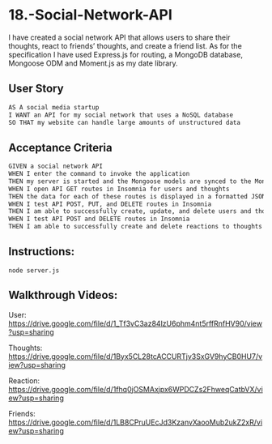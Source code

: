 # 18.-Social-Network-API

I have created a social network API that allows users to share their thoughts, react to friends’ thoughts, and create a friend list. As for the specification I have used Express.js for routing, a MongoDB database, Mongoose ODM and Moment.js as my date library.

## User Story

```md
AS A social media startup
I WANT an API for my social network that uses a NoSQL database
SO THAT my website can handle large amounts of unstructured data
```

## Acceptance Criteria

```md
GIVEN a social network API
WHEN I enter the command to invoke the application
THEN my server is started and the Mongoose models are synced to the MongoDB database
WHEN I open API GET routes in Insomnia for users and thoughts
THEN the data for each of these routes is displayed in a formatted JSON
WHEN I test API POST, PUT, and DELETE routes in Insomnia
THEN I am able to successfully create, update, and delete users and thoughts in my database
WHEN I test API POST and DELETE routes in Insomnia
THEN I am able to successfully create and delete reactions to thoughts and add and remove friends to a user’s friend list
```

## Instructions:

```
node server.js
```

## Walkthrough Videos:

User: https://drive.google.com/file/d/1_Tf3vC3az84lzU6phm4nt5rffRnfHV90/view?usp=sharing

Thoughts: https://drive.google.com/file/d/1Byx5CL28tcACCURTjv3SxGV9hyCB0HU7/view?usp=sharing

Reaction: https://drive.google.com/file/d/1fhq0jOSMAxjpx6WPDCZs2FhweqCatbVX/view?usp=sharing

Friends: https://drive.google.com/file/d/1LB8CPruUEcJd3KzanvXaooMub2ukZ2xR/view?usp=sharing
